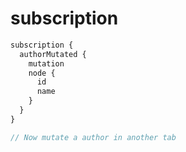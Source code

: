 # subscription

```js
subscription {
  authorMutated {
    mutation
    node {
      id
      name
    }
  }
}

// Now mutate a author in another tab
```

